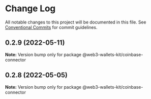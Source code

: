 # Change Log

All notable changes to this project will be documented in this file.
See [Conventional Commits](https://conventionalcommits.org) for commit guidelines.

## 0.2.9 (2022-05-11)

**Note:** Version bump only for package @web3-wallets-kit/coinbase-connector





## 0.2.8 (2022-05-05)

**Note:** Version bump only for package @web3-wallets-kit/coinbase-connector
